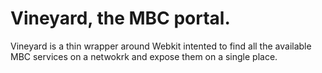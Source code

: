 Vineyard, the MBC portal.
=========================

Vineyard is a thin wrapper around Webkit intented to find all the available
MBC services on a netwokrk and expose them on a single place.
